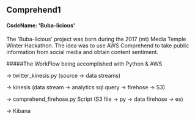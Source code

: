 ## Comprehend1
#### CodeName: 'Buba-licious'
The 'Buba-licious' project was born during the 2017 (mt) Media Temple Winter Hackathon. The idea was to use AWS Comprehend to take public information from social media and obtain content sentiment.

#####The WorkFlow being accomplished with Python & AWS

→  twitter_kinesis.py  (source → data streams)

→  kinesis (data stream → analytics sql query →  firehose → S3)

→  comprehend_firehose.py Script (S3 file → py → data firehose → es)

→  Kibana
